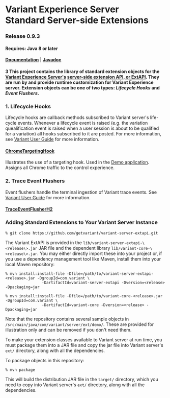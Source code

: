 # Variant Experience Server </br> Standard Server-side Extensions
### Release 0.9.3
#### Requires: Java 8 or later

[__Documentation__](https://www.getvariant.com/resources/docs/0-9/experience-server/reference/#section-4) | [__Javadoc__](https://getvariant.github.io/variant-extapi-standard/)

#### 3 This project contains the library of standard extension objects for the [Variant Experience Server's](https://www.getvariant.com/resources/docs/0-9/experience-server/user-guide/) [server-side extension API, or ExtAPI](https://www.getvariant.com/resources/docs/0-9/experience-server/reference/#section-4). They are run by and provide runtime customization for Variant Experience server. Extension objects can be one of two types: _Lifecycle Hooks_ and _Event Flushers_. 

### 1. Lifecycle Hooks 
Lifecycle hooks are callback methods subscribed to Variant server's life-cycle events. Whenever a lifecycle event is raised (e.g. the variation quealification event is raised when a user session is about to be qualified for a variation) all hooks subscribed to it are posted.  For more information, see [Variant User Guide](https://www.getvariant.com/resources/docs/0-9/experience-server/user-guide/#section-4.7.1) for more information.

#### [ChromeTargetingHook](https://github.com/getvariant/variant-extapi-standard/blob/master/src/main/java/com/variant/extapi/standard/hook/ChromeTargetingHook.java)

Illustrates the use of a targeting hook. Used in the [Demo application](https://github.com/getvariant/variant-java-demo). Assigns all Chrome traffic to the control experience.

### 2. Trace Event Flushers
Event flushers handle the terminal ingestion of Variant trace events. See [Variant User Guide](https://www.getvariant.com/resources/docs/0-9/experience-server/user-guide/#section-4.7.2) for more information.

#### [TraceEventFlusherH2](https://github.com/getvariant/variant-extapi-standard/blob/master/src/main/java/com/variant/extapi/standard/flush/jdbc/TraceEventFlusherH2.java)

### Adding Standard Extensions to Your Variant Server Instance
```
% git clone https://github.com/getvariant/variant-server-extapi.git
```

The Variant ExtAPI is provided in the `lib/variant-server-extapi-\<release\>.jar` JAR file and the dependent library `lib/variant-core-\<release\>.jar`. You may either directly import these into your project or, if you use a dependency management tool like Maven, install them into your local Maven repository:

```
% mvn install:install-file -Dfile=/path/to/variant-server-extapi-<release>.jar -DgroupId=com.variant \
                -DartifactId=variant-server-extapi -Dversion=<release> -Dpackaging=jar

% mvn install:install-file -Dfile=/path/to/variant-core-<release>.jar -DgroupId=com.variant \
                -DartifactId=variant-core -Dversion=<release> -Dpackaging=jar
```

Note that the repository contains several sample objects in `/src/main/java/com/variant/server/ext/demo/`. These are provided for illustration only and can be removed if you don't need them.

To make your extension classes available to Variant server at run time, you must package them into a JAR file and copy the jar file into Variant server's `ext/` directory, along with all the dependencies.

To package objects in this repository:

```
% mvn package
```

This will build the distribution JAR file in the `target/` directory, which you need to copy into Variant server's `ext/` directory, along with all the dependencies.

